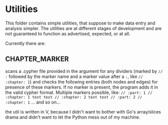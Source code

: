 # Utilities

This folder contains simple utilities, that suppose to make data entry and analysis simpler. The utilities are at different stages of development and are not guaranteed to function as advertised, expected, or at all.

Currently there are:

## CHAPTER_MARKER

scans a .cypher file provided in the argument for any dividers (marked by `// :` followed by the marker name and a marker value after a `:`, like `// :chapter: 1`) and checks the following entries (both nodes and edges) for presence of these markers. If no marker is present, the program adds it in the valid cypher format. Multiple markers possible, like:
`// :part: 1 // :chapter: 1 text text // :chapter: 2 text text // :part: 2 // :chapter: 1`
... and so on...

the util is written in V, because I didn't want to bother with Go's array/slices drama and didn't want to let the Python mess out of my machine.
